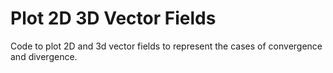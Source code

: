 # Plot 2D 3D Vector Fields

Code to plot 2D and 3d vector fields to represent the cases of convergence and divergence.
